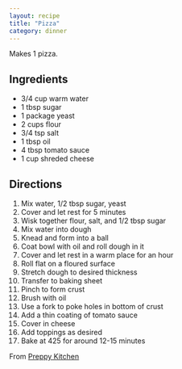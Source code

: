 ```yaml
---
layout: recipe
title: "Pizza"
category: dinner
---
```


Makes 1 pizza.

## Ingredients
- 3/4 cup warm water
- 1 tbsp sugar
- 1 package yeast
- 2 cups flour
- 3/4 tsp salt
- 1 tbsp oil
- 4 tbsp tomato sauce
- 1 cup shreded cheese

## Directions
1. Mix water, 1/2 tbsp sugar, yeast
2. Cover and let rest for 5 minutes
3. Wisk together flour, salt, and 1/2 tbsp sugar
4. Mix water into dough
5. Knead and form into a ball
6. Coat bowl with oil and roll dough in it
7. Cover and let rest in a warm place for an hour
8. Roll flat on a floured surface
9. Stretch dough to desired thickness
10. Transfer to baking sheet
11. Pinch to form crust
12. Brush with oil
13. Use a fork to poke holes in bottom of crust
14. Add a thin coating of tomato sauce
15. Cover in cheese
16. Add toppings as desired
17. Bake at 425 for around 12-15 minutes

From [Preppy Kitchen](https://www.youtube.com/watch?v=Eim2GpHNQDg)